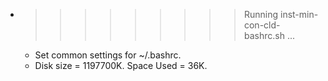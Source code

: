 * >>>>>>>>> Running inst-min-con-cld-bashrc.sh ...
  * Set common settings for ~/.bashrc.
  * Disk size = 1197700K. Space Used = 36K.
